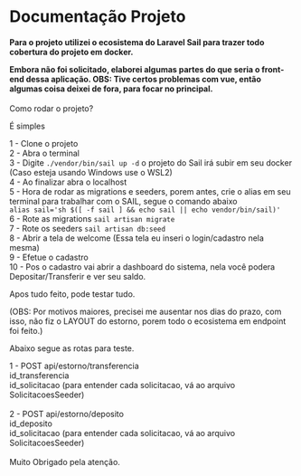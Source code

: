 <h1>
  Documentação Projeto
</h1>

<h4>
  Para o projeto utilizei o ecosistema do Laravel Sail para trazer todo cobertura do projeto em docker.

  Embora não foi solicitado, elaborei algumas partes do que seria o front-end dessa aplicação.
  OBS: Tive certos problemas com vue, então algumas coisa deixei de fora, para focar no principal.
</h4>


<p>
  Como rodar o projeto?

  É simples

  1 - Clone o projeto </br>
  2 - Abra o terminal </br>
  3 - Digite ```./vendor/bin/sail up -d``` o projeto do Sail irá subir em seu docker (Caso esteja usando Windows use o WSL2) </br>
  4 - Ao finalizar abra o localhost </br>
  5 - Hora de rodar as migrations e seeders, porem antes, crie o alias em seu terminal para trabalhar com o SAIL, segue o comando abaixo </br>
    ``` alias sail='sh $([ -f sail ] && echo sail || echo vendor/bin/sail)' ``` </br>
  6 - Rote as migrations ``` sail artisan migrate ``` </br>
  7 - Rote os seeders ``` sail artisan db:seed ``` </br>
  8 - Abrir a tela de welcome (Essa tela eu inseri o login/cadastro nela mesma) </br>
  9 - Efetue o cadastro </br>
  10 - Pos o cadastro vai abrir a dashboard do sistema, nela você podera Depositar/Transferir e ver seu saldo. </br>

  Apos tudo feito, pode testar tudo.


  (OBS: Por motivos maiores, precisei me ausentar nos dias do prazo, com isso, não fiz o LAYOUT do estorno, porem todo o ecosistema em endpoint foi feito.)

  Abaixo segue as rotas para teste.


  1 - POST api/estorno/transferencia </br>
      id_transferencia </br>
      id_solicitacao (para entender cada solicitacao, vá ao arquivo SolicitacoesSeeder) </br>
  </br>
  2 - POST api/estorno/deposito </br>
      id_deposito </br>
      id_solicitacao (para entender cada solicitacao, vá ao arquivo SolicitacoesSeeder) </br>
  </br>
  Muito Obrigado pela atenção.
</p>
